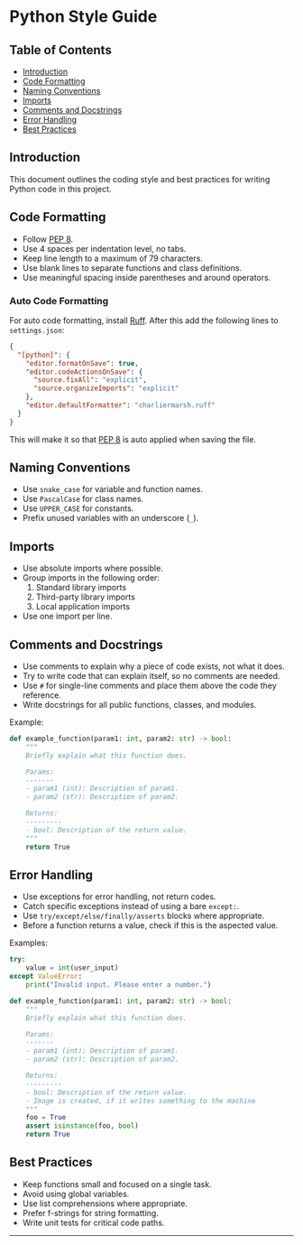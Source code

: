# Python Style Guide

## Table of Contents

- [Introduction](#introduction)
- [Code Formatting](#code-formatting)
- [Naming Conventions](#naming-conventions)
- [Imports](#imports)
- [Comments and Docstrings](#comments-and-docstrings)
- [Error Handling](#error-handling)
- [Best Practices](#best-practices)

## Introduction

This document outlines the coding style and best practices for writing Python code in this project.

## Code Formatting

- Follow [PEP 8](https://peps.python.org/pep-0008/).
- Use 4 spaces per indentation level, no tabs.
- Keep line length to a maximum of 79 characters.
- Use blank lines to separate functions and class definitions.
- Use meaningful spacing inside parentheses and around operators.

### Auto Code Formatting
For auto code formatting, install [Ruff](https://marketplace.visualstudio.com/items?itemName=charliermarsh.ruff).
After this add the following lines to `settings.json`:
```json
{
  "[python]": {
    "editor.formatOnSave": true,
    "editor.codeActionsOnSave": {
      "source.fixAll": "explicit",
      "source.organizeImports": "explicit"
    },
    "editor.defaultFormatter": "charliermarsh.ruff"
  }
}
```
This will make it so that [PEP 8](https://peps.python.org/pep-0008/) is auto applied when saving the file.

## Naming Conventions

- Use `snake_case` for variable and function names.
- Use `PascalCase` for class names.
- Use `UPPER_CASE` for constants.
- Prefix unused variables with an underscore (`_`).

## Imports

- Use absolute imports where possible.
- Group imports in the following order:
  1. Standard library imports
  2. Third-party library imports
  3. Local application imports
- Use one import per line.

## Comments and Docstrings

- Use comments to explain why a piece of code exists, not what it does.
- Try to write code that can explain itself, so no comments are needed.
- Use `#` for single-line comments and place them above the code they reference.
- Write docstrings for all public functions, classes, and modules.

Example:

```python
def example_function(param1: int, param2: str) -> bool:
    """
    Briefly explain what this function does.

    Params:
    -------
    - param1 (int): Description of param1.
    - param2 (str): Description of param2.

    Returns:
    ---------
    - bool: Description of the return value.
    """
    return True
```

## Error Handling

- Use exceptions for error handling, not return codes.
- Catch specific exceptions instead of using a bare `except:`.
- Use `try/except/else/finally/asserts` blocks where appropriate.
- Before a function returns a value, check if this is the aspected value.

Examples:

```python
try:
    value = int(user_input)
except ValueError:
    print("Invalid input. Please enter a number.")
```

```python
def example_function(param1: int, param2: str) -> bool:
    """
    Briefly explain what this function does.

    Params:
    -------
    - param1 (int): Description of param1.
    - param2 (str): Description of param2.

    Returns:
    ---------
    - bool: Description of the return value.
    - Image is created, if it writes something to the machine
    """
    foo = True
    assert isinstance(foo, bool) 
    return True
```

## Best Practices

- Keep functions small and focused on a single task.
- Avoid using global variables.
- Use list comprehensions where appropriate.
- Prefer f-strings for string formatting.
- Write unit tests for critical code paths.


---

